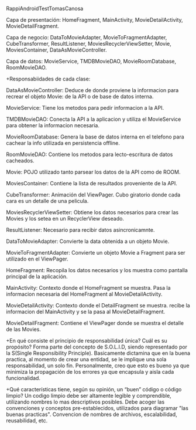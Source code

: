 RappiAndroidTestTomasCanosa

Capa de presentación:
HomeFragment, MainActivity, MovieDetailActivity, MovieDetailFragment.

Capa de negocio:
DataToMovieAdapter, MovieToFragmentAdapter, CubeTransformer, ResultListener, MoviesRecyclerViewSetter, Movie, MoviesContainer, DataAsMovieController.

Capa de datos:
MovieService, TMDBMovieDAO, MovieRoomDatabase, RoomMovieDAO.


+Responsabiidades de cada clase:

DataAsMovieController:
Deduce de donde proviene la informacion para recrear el objeto Movie: de la API o de base de datos interna.

MovieService:
Tiene los metodos para pedir informacion a la API.

TMDBMovieDAO:
Conecta la API a la aplicacion y utiliza el MovieService para obtener la informacion necesaria.

MovieRoomDatabase:
Genera la base de datos interna en el telefono para cachear la info utilizada en persistencia offline.

RoomMovieDAO:
Contiene los metodos para lecto-escritura de datos cacheados.

Movie:
POJO utilizado tanto parsear los datos de la API como de ROOM.

MoviesContainer:
Contiene la lista de resultados proveniente de la API.

CubeTransformer:
Animación del ViewPager. Cubo giratorio donde cada cara es un detalle de una pelicula.

MoviesRecyclerViewSetter:
Obtiene los datos necesarios para crear las Movies y los setea en un RecyclerView deseado.

ResultListener:
Necesario para recibir datos asincronicamnte.

DataToMovieAdapter:
Convierte la data obtenida a un objeto Movie.

MovieToFragmentAdapter:
Convierte un objeto Movie a Fragment para ser utilizado en el ViewPager.

HomeFragment:
Recopila los datos necesarios y los muestra como pantalla principal de la aplicación.

MainActivity:
Contexto donde el HomeFragment se muestra. Pasa la informacion necesaria del HomeFragment al MovieDetailActivity.

MovieDetailActivity:
Contexto donde el DetailFragment se muestra. recibe la informacion del MainActivity y se la pasa al MovieDetailFragment.

MovieDetailFragment:
Contiene el ViewPager donde se muestra el detalle de las Movies.


+En qué consiste el principio de responsabilidad única? Cuál es su propósito?
Forma parte del concepto de S.O.L.I.D, siendo representado por la S(Single Responsibility Principle). Basicamente dictamina que en la buena practica, al momento de crear una entidad, se le implique una sola responsabilidad, un solo fin.
Personalmente, creo que esto es bueno ya que minimiza la propagación de los errores ya que encapsula y aisla cada funcionalidad.

+Qué características tiene, según su opinión, un “buen” código o código limpio?
Un codigo limpio debe ser altamente legible y comprendible, utilizando nombres lo mas descriptivos posibles.
Debe acoger las convenciones y conceptos pre-establecidos, utilizados para diagramar "las buenas practicas". Convencion de nombres de archivos, escalabilidad, reusabilidad, etc.

